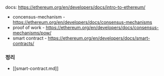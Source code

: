 
docs: https://ethereum.org/en/developers/docs/intro-to-ethereum/

- concensus-mechanism - https://ethereum.org/en/developers/docs/consensus-mechanisms
- proof of work - https://ethereum.org/en/developers/docs/consensus-mechanisms/pow/
- smart contract - https://ethereum.org/en/developers/docs/smart-contracts/

###  정리
- [[smart-contract.md]]